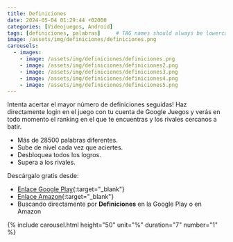 ```yaml
---
title: Definiciones
date: 2024-05-04 01:29:44 +02000
categories: [Videojuegos, Android]
tags: [definiciones, palabras]     # TAG names should always be lowercase
image: /assets/img/definiciones/definiciones.png
carousels:
  - images: 
    - image: /assets/img/definiciones/definiciones.png
    - image: /assets/img/definiciones/definiciones2.png
    - image: /assets/img/definiciones/definiciones3.png
    - image: /assets/img/definiciones/definiciones4.png
    - image: /assets/img/definiciones/definiciones5.png
---
```

Intenta acertar el mayor número de definiciones seguidas! Haz directamente login en el juego con tu cuenta de Google Juegos y verás en todo momento el ranking en el que te encuentras y los rivales cercanos a batir.

- Más de 28500 palabras diferentes.
- Sube de nivel cada vez que aciertes.
- Desbloquea todos los logros.
- Supera a los rivales.

Descárgalo gratis desde: 
- [Enlace Google Play](https://play.google.com/store/apps/details?id=tk.silvicgames.definiciones "Definiciones Google Play"){:target="_blank"}
- [Enlace Amazon](https://www.amazon.com/SilvicGames-Definiciones/dp/B01J4JRSB6 "Definiciones Amazon"){:target="_blank"}
- Buscando directamente por **Definiciones** en la Google Play o en Amazon

{% include carousel.html height="50" unit="%" duration="7" number="1" %}
